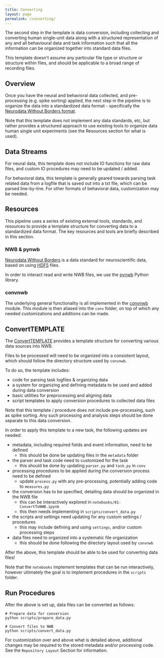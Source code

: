```yaml
---
title: Converting
layout: page
permalink: /converting/
---
```


The second step in the template is data conversion, including collecting and converting
human single-unit data along with a structured representation of any and all behavioural
data and task information such that all the information can be organized together into
standard data files.

This template doesn't assume any particular file type or structure or structure within files,
and should be applicable to a broad range of recording files.

## Overview

Once you have the neural and behavioral data collected, and pre-processing (e.g. spike
sorting) applied, the next step in the pipeline is to organize the data into a standardized
data format - specifically the [Neurodata Without Borders format](https://www.nwb.org/).

Note that this template does not implement any data standards, etc, but
rather provides a structured approach to use existing tools to organize data
human single unit experiments (see the Resources section for what is used).

## Data Streams

For neural data, this template does not include IO functions for raw data files,
and custom IO procedures may need to be updated / added.

For behavioral data, this template is generally geared towards parsing task
related data from a logfile that is saved out into a txt file, which can be
parsed line-by-line. For other formats of behavioral data, customization may be needed.

## Resources

This pipeline uses a series of existing external tools, standards, and
resources to provide a template structure for converting data to a standardized data
format. The key resources and tools are briefly described in this section.

### NWB & pynwb

[Neurodata Without Borders](https://www.nwb.org/) is a data standard for neuroscientific data,
based on using [HDF5](https://www.hdfgroup.org/solutions/hdf5/) files.

In order to interact read and write NWB files, we use the
[pynwb](https://pynwb.readthedocs.io/en/stable/) Python library.

### convnwb

The underlying general functionality is all implemented in the
[convnwb](https://github.com/HSUPipeline/convnwb) module.
This module is then aliased into the `conv` folder, on top
of which any needed customizations and additions can be made.

## ConvertTEMPLATE

The [ConvertTEMPLATE](https://github.com/HSUPipeline/ConvertTEMPLATE)
provides a template structure for converting various data sources into NWB.

Files to be processed will need to be organized into a consistent layout,
which should follow the directory structure used by `convnwb`.

To do so, the template includes:

- code for parsing task logfiles & organizing data
- a system for organizing and defining metadata to be used and added during data conversion
- basic utilities for preprocessing and aligning data
- script templates to apply conversion procedures to collected data files

Note that this template / procedure does not include pre-processing, such as spike sorting.
Any such processing and analysis steps should be done separate to this data conversion.

In order to apply this template to a new task, the following updates are needed:

- metadata, including required fields and event information, need to be defined
    - this should be done be updating files in the `metadata` folder
- the parser and task code need to customized for the task
    - this should  be done by updating `parser.py` and `task.py` in `conv`
- processing procedures to be applied during the conversion process need to be defined
    - update `process.py` with any pre-processing, potentially adding code to `measures.py`
- the conversion has to be specified, detailing data should be organized in the NWB file
    - this can be interactively explored in `notebooks/01-ConvertToNWB.ipynb`
    - this then needs implementing in `scripts/convert_data.py`
- the scripts and settings need updating for any custom settings / procedures
    - this may include defining and using `settings`, and/or custom processing steps
- data files need to organized into a systematic file organization
    - this should be done following the directory layout used by `convnwb`

After the above, this template should be able to be used for converting data files!

Note that the `notebooks` implement templates that can be run interactively,
however ultimately the goal is to implement procedures in the `scripts` folder.

## Run Procedures

After the above is set up, data files can be converted as follows:

```
# Prepare data for conversion
python scripts/prepare_data.py

# Convert files to NWB
python scripts/convert_data.py
```

For customization over and above what is detailed above, additional changes may be required
to the stored metadata and/or processing code.
See the `Repository Layout` Section for information.

